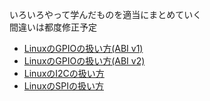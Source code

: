 いろいろやって学んだものを適当にまとめていく\
間違いは都度修正予定

* [LinuxのGPIOの扱い方(ABI v1)](linux_gpio_v1.md)
* [LinuxのGPIOの扱い方(ABI v2)](linux_gpio_v2.md)
* [LinuxのI2Cの扱い方](linux_i2c.md)
* [LinuxのSPIの扱い方](linux_spi.md)